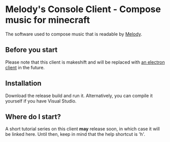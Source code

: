 # Melody's Console Client - Compose music for minecraft
The software used to compose music that is readable by [Melody](https://github.com/Akadeax/Melody).
## Before you start
Please note that this client is makeshift and will be replaced with [an electron client](https://github.com/Akadeax/MelodyClient) in the future.
## Installation
Download the release build and run it. Alternatively, you can compile it yourself if you have Visual Studio.
## Where do I start?
A short tutorial series on this client <b>may</b> release soon, in which case it will be linked here. Until then, keep in mind that the help shortcut is 'h'.
